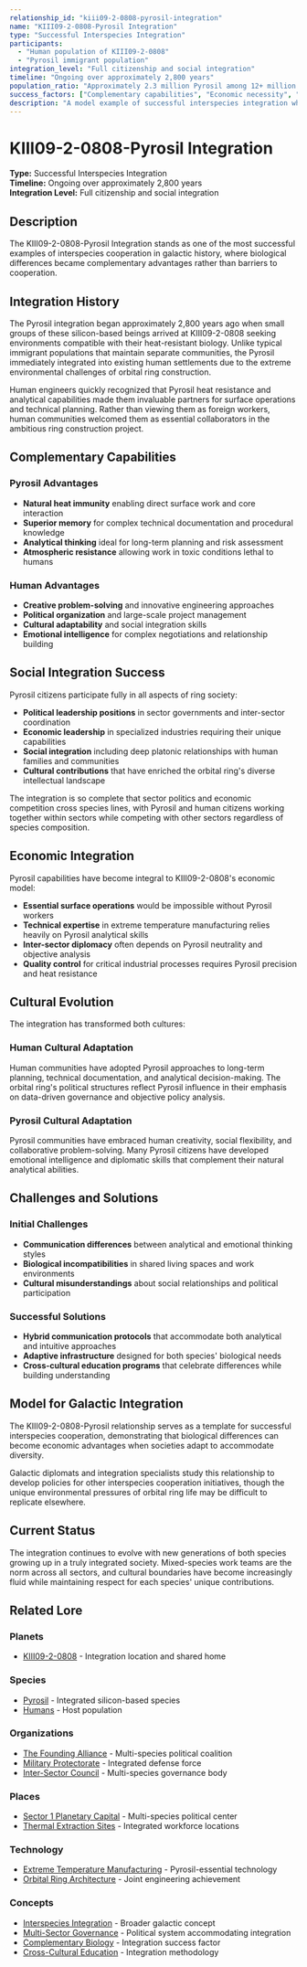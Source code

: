 ```yaml
---
relationship_id: "kiii09-2-0808-pyrosil-integration"
name: "KIII09-2-0808-Pyrosil Integration"
type: "Successful Interspecies Integration"
participants:
  - "Human population of KIII09-2-0808"
  - "Pyrosil immigrant population"
integration_level: "Full citizenship and social integration"
timeline: "Ongoing over approximately 2,800 years"
population_ratio: "Approximately 2.3 million Pyrosil among 12+ million total ring population"
success_factors: ["Complementary capabilities", "Economic necessity", "Shared challenges"]
description: "A model example of successful interspecies integration where silicon-based immigrants became essential citizens of humanity's greatest industrial megastructure."
---
```


# KIII09-2-0808-Pyrosil Integration

**Type:** Successful Interspecies Integration  
**Timeline:** Ongoing over approximately 2,800 years  
**Integration Level:** Full citizenship and social integration

## Description

The KIII09-2-0808-Pyrosil Integration stands as one of the most successful examples of interspecies cooperation in galactic history, where biological differences became complementary advantages rather than barriers to cooperation.

## Integration History

The Pyrosil integration began approximately 2,800 years ago when small groups of these silicon-based beings arrived at KIII09-2-0808 seeking environments compatible with their heat-resistant biology. Unlike typical immigrant populations that maintain separate communities, the Pyrosil immediately integrated into existing human settlements due to the extreme environmental challenges of orbital ring construction.

Human engineers quickly recognized that Pyrosil heat resistance and analytical capabilities made them invaluable partners for surface operations and technical planning. Rather than viewing them as foreign workers, human communities welcomed them as essential collaborators in the ambitious ring construction project.

## Complementary Capabilities

### Pyrosil Advantages
- **Natural heat immunity** enabling direct surface work and core interaction
- **Superior memory** for complex technical documentation and procedural knowledge
- **Analytical thinking** ideal for long-term planning and risk assessment
- **Atmospheric resistance** allowing work in toxic conditions lethal to humans

### Human Advantages
- **Creative problem-solving** and innovative engineering approaches
- **Political organization** and large-scale project management
- **Cultural adaptability** and social integration skills
- **Emotional intelligence** for complex negotiations and relationship building

## Social Integration Success

Pyrosil citizens participate fully in all aspects of ring society:

- **Political leadership positions** in sector governments and inter-sector coordination
- **Economic leadership** in specialized industries requiring their unique capabilities
- **Social integration** including deep platonic relationships with human families and communities
- **Cultural contributions** that have enriched the orbital ring's diverse intellectual landscape

The integration is so complete that sector politics and economic competition cross species lines, with Pyrosil and human citizens working together within sectors while competing with other sectors regardless of species composition.

## Economic Integration

Pyrosil capabilities have become integral to KIII09-2-0808's economic model:

- **Essential surface operations** would be impossible without Pyrosil workers
- **Technical expertise** in extreme temperature manufacturing relies heavily on Pyrosil analytical skills
- **Inter-sector diplomacy** often depends on Pyrosil neutrality and objective analysis
- **Quality control** for critical industrial processes requires Pyrosil precision and heat resistance

## Cultural Evolution

The integration has transformed both cultures:

### Human Cultural Adaptation
Human communities have adopted Pyrosil approaches to long-term planning, technical documentation, and analytical decision-making. The orbital ring's political structures reflect Pyrosil influence in their emphasis on data-driven governance and objective policy analysis.

### Pyrosil Cultural Adaptation
Pyrosil communities have embraced human creativity, social flexibility, and collaborative problem-solving. Many Pyrosil citizens have developed emotional intelligence and diplomatic skills that complement their natural analytical abilities.

## Challenges and Solutions

### Initial Challenges
- **Communication differences** between analytical and emotional thinking styles
- **Biological incompatibilities** in shared living spaces and work environments
- **Cultural misunderstandings** about social relationships and political participation

### Successful Solutions
- **Hybrid communication protocols** that accommodate both analytical and intuitive approaches
- **Adaptive infrastructure** designed for both species' biological needs
- **Cross-cultural education programs** that celebrate differences while building understanding

## Model for Galactic Integration

The KIII09-2-0808-Pyrosil relationship serves as a template for successful interspecies cooperation, demonstrating that biological differences can become economic advantages when societies adapt to accommodate diversity.

Galactic diplomats and integration specialists study this relationship to develop policies for other interspecies cooperation initiatives, though the unique environmental pressures of orbital ring life may be difficult to replicate elsewhere.

## Current Status

The integration continues to evolve with new generations of both species growing up in a truly integrated society. Mixed-species work teams are the norm across all sectors, and cultural boundaries have become increasingly fluid while maintaining respect for each species' unique contributions.

## Related Lore

### Planets
*   [KIII09-2-0808](/planets/kiii09-2-0808) - Integration location and shared home

### Species
*   [Pyrosil](/species/pyrosil) - Integrated silicon-based species
*   [Humans](/species/humans) - Host population

### Organizations
*   [The Founding Alliance](/organizations/founding_alliance_org) - Multi-species political coalition
*   [Military Protectorate](/organizations/military_protectorate) - Integrated defense force
*   [Inter-Sector Council](/organizations/inter-sector-council) - Multi-species governance body

### Places
*   [Sector 1 Planetary Capital](/places/sector_1_planetary_capital) - Multi-species political center
*   [Thermal Extraction Sites](/places/thermal-extraction-sites) - Integrated workforce locations

### Technology
*   [Extreme Temperature Manufacturing](/technology/extreme_temperature_manufacturing) - Pyrosil-essential technology
*   [Orbital Ring Architecture](/technology/orbital_ring_architecture) - Joint engineering achievement

### Concepts
*   [Interspecies Integration](/concepts/interspecies_integration) - Broader galactic concept
*   [Multi-Sector Governance](/concepts/multi-sector-governance) - Political system accommodating integration
*   [Complementary Biology](/concepts/complementary-biology) - Integration success factor
*   [Cross-Cultural Education](/concepts/cross-cultural-education) - Integration methodology